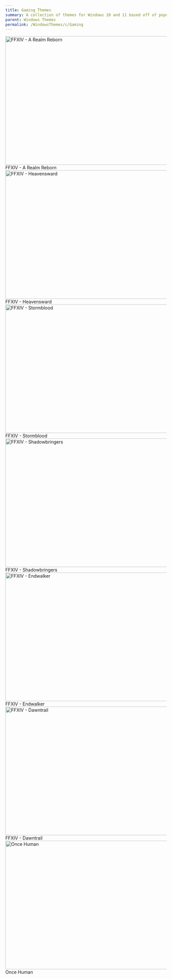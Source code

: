 ```yaml
---
title: Gaming Themes
summary: A collection of themes for Windows 10 and 11 based off of popular games
parent: Windows Themes
permalink: /WindowsThemes/c/Gaming
---
```


<div class="gallery text-delta">
<div class="gallery-item">
<a target="_blank" href="/WindowsThemes/Deskthemepacks/c/Gaming/FFXIVARealmReborn">
<img src="https://gitlab.com/the-back-room/deskthemepacks/sfw/ffxiv-arr/-/raw/main/Extras/Preview.bmp" alt="FFXIV - A Realm Reborn" width="600" height="400">
</a>
<div class="desc">FFXIV - A Realm Reborn</div>
</div>
<div class="gallery-item">
<a target="_blank" href="/WindowsThemes/Deskthemepacks/c/Gaming/FFXIVHeavensward">
<img src="https://gitlab.com/the-back-room/deskthemepacks/sfw/ffxiv-heavensward/-/raw/main/Extras/Preview.bmp" alt="FFXIV - Heavensward" width="600" height="400">
</a>
<div class="desc">FFXIV - Heavensward</div>
</div>
<div class="gallery-item">
<a target="_blank" href="/WindowsThemes/Deskthemepacks/c/Gaming/FFXIVStormblood">
<img src="https://gitlab.com/the-back-room/deskthemepacks/sfw/ffxiv-stormblood/-/raw/main/Extras/Preview.bmp" alt="FFXIV - Stormblood" width="600" height="400">
</a>
<div class="desc">FFXIV - Stormblood</div>
</div>
<div class="gallery-item">
<a target="_blank" href="/WindowsThemes/Deskthemepacks/c/Gaming/FFXIVShadowbringers">
<img src="https://gitlab.com/the-back-room/deskthemepacks/sfw/ffxiv-shadowbringers/-/raw/main/Extras/Preview.bmp" alt="FFXIV - Shadowbringers" width="600" height="400">
</a>
<div class="desc">FFXIV - Shadowbringers</div>
</div>
<div class="gallery-item">
<a target="_blank" href="/WindowsThemes/Deskthemepacks/c/Gaming/FFXIVEndwalker">
<img src="https://gitlab.com/the-back-room/deskthemepacks/sfw/ffxiv-endwalker/-/raw/main/Extras/Preview.bmp" alt="FFXIV - Endwalker" width="600" height="400">
</a>
<div class="desc">FFXIV - Endwalker</div>
</div>
<div class="gallery-item">
<a target="_blank" href="/WindowsThemes/Deskthemepacks/c/Gaming/FFXIVDawntrail">
<img src="https://gitlab.com/the-back-room/deskthemepacks/sfw/ffxiv-dawntrail/-/raw/main/Extras/Preview.bmp" alt="FFXIV - Dawntrail" width="600" height="400">
</a>
<div class="desc">FFXIV - Dawntrail</div>
</div>
<div class="gallery-item">
<a target="_blank" href="/WindowsThemes/Deskthemepacks/c/Gaming/OnceHuman">
<img src="https://gitlab.com/the-back-room/deskthemepacks/sfw/once-human/-/raw/main/Extras/Preview.bmp" alt="Once Human" width="600" height="400">
</a>
<div class="desc">Once Human</div>
</div>
</div>